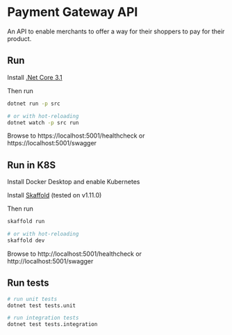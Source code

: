 # Payment Gateway API

An API to enable merchants to offer a way for their shoppers to pay for their product.

## Run

Install [.Net Core 3.1](https://dotnet.microsoft.com/download/dotnet-core/3.1)

Then run

```sh
dotnet run -p src

# or with hot-reloading
dotnet watch -p src run
```

Browse to https://localhost:5001/healthcheck or https://localhost:5001/swagger

## Run in K8S

Install Docker Desktop and enable Kubernetes

Install [Skaffold](https://skaffold.dev/docs/install/) (tested on v1.11.0)

Then run

```sh
skaffold run

# or with hot-reloading
skaffold dev
```

Browse to http://localhost:5001/healthcheck or http://localhost:5001/swagger

## Run tests

```sh
# run unit tests
dotnet test tests.unit

# run integration tests
dotnet test tests.integration
```
